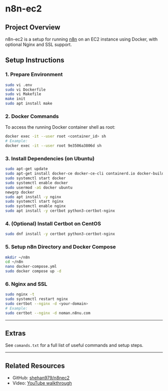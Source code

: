 
# n8n-ec2




## Project Overview

n8n-ec2 is a setup for running [n8n](https://n8n.io/) on an EC2 instance using Docker, with optional Nginx and SSL support.

## Setup Instructions

### 1. Prepare Environment

```sh
sudo vi .env
sudo vi Dockerfile
sudo vi Makefile
make init
sudo apt install make
```

### 2. Docker Commands

To access the running Docker container shell as root:

```sh
docker exec -it --user root <container_id> sh
# Example:
docker exec -it --user root 9e3506a3806d sh
```

### 3. Install Dependencies (on Ubuntu)

```sh
sudo apt-get update
sudo apt-get install docker-ce docker-ce-cli containerd.io docker-buildx-plugin docker-compose-plugin
sudo systemctl start docker
sudo systemctl enable docker
sudo usermod -aG docker ubuntu
newgrp docker
sudo apt install -y nginx
sudo systemctl start nginx
sudo systemctl enable nginx
sudo apt install -y certbot python3-certbot-nginx
```

### 4. (Optional) Install Certbot on CentOS

```sh
sudo dnf install -y certbot python3-certbot-nginx
```

### 5. Setup n8n Directory and Docker Compose

```sh
mkdir ~/n8n
cd ~/n8n
nano docker-compose.yml
sudo docker compose up -d
```

### 6. Nginx and SSL

```sh
sudo nginx -t
sudo systemctl restart nginx
sudo certbot --nginx -d <your-domain>
# Example:
sudo certbot --nginx -d noman.n8nu.com
```

---

## Extras

See `comands.txt` for a full list of useful commands and setup steps.

---

## Related Resources

- GitHub: [shehan979/n8nec2](https://github.com/shehan979/n8nec2/)
- Video: [YouTube walkthrough](https://www.youtube.com/watch?v=-rcjJbUnaFQ)
